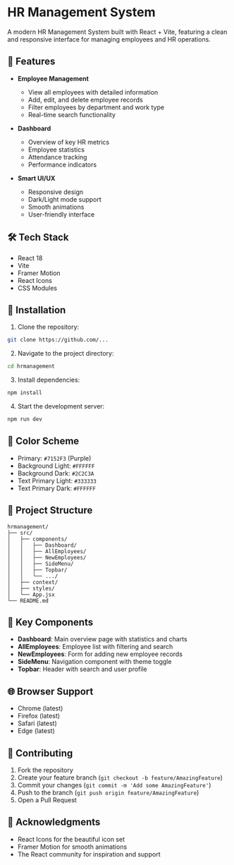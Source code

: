 # HR Management System

A modern HR Management System built with React + Vite, featuring a clean and responsive interface for managing employees and HR operations.

## 🚀 Features

- **Employee Management**
  - View all employees with detailed information
  - Add, edit, and delete employee records
  - Filter employees by department and work type
  - Real-time search functionality

- **Dashboard**
  - Overview of key HR metrics
  - Employee statistics
  - Attendance tracking
  - Performance indicators

- **Smart UI/UX**
  - Responsive design
  - Dark/Light mode support
  - Smooth animations
  - User-friendly interface

## 🛠️ Tech Stack

- React 18
- Vite
- Framer Motion
- React Icons
- CSS Modules

## 🔧 Installation

1. Clone the repository:
```bash
git clone https://github.com/...
```

2. Navigate to the project directory:
```bash
cd hrmanagement
```

3. Install dependencies:
```bash
npm install
```

4. Start the development server:
```bash
npm run dev
```

## 🎨 Color Scheme

- Primary: `#7152F3` (Purple)
- Background Light: `#FFFFFF`
- Background Dark: `#2C2C3A`
- Text Primary Light: `#333333`
- Text Primary Dark: `#FFFFFF`

## 📁 Project Structure

```
hrmanagement/
├── src/
│   ├── components/
│   │   ├── Dashboard/
│   │   ├── AllEmployees/
│   │   ├── NewEmployees/
│   │   ├── SideMenu/
│   │   ├── Topbar/
│   │   └── .../
│   ├── context/
│   ├── styles/
│   └── App.jsx
└── README.md
```

## 🔑 Key Components

- **Dashboard**: Main overview page with statistics and charts
- **AllEmployees**: Employee list with filtering and search
- **NewEmployees**: Form for adding new employee records
- **SideMenu**: Navigation component with theme toggle
- **Topbar**: Header with search and user profile

## 🌐 Browser Support

- Chrome (latest)
- Firefox (latest)
- Safari (latest)
- Edge (latest)

## 🤝 Contributing

1. Fork the repository
2. Create your feature branch (`git checkout -b feature/AmazingFeature`)
3. Commit your changes (`git commit -m 'Add some AmazingFeature'`)
4. Push to the branch (`git push origin feature/AmazingFeature`)
5. Open a Pull Request

## 🙏 Acknowledgments

- React Icons for the beautiful icon set
- Framer Motion for smooth animations
- The React community for inspiration and support
